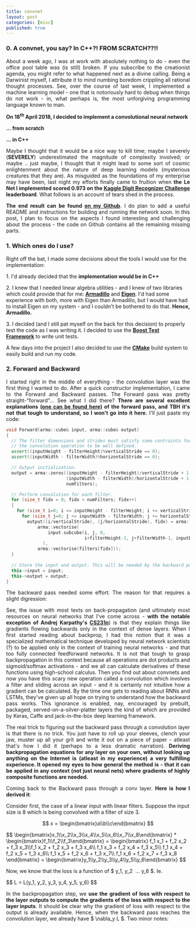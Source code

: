 ```yaml
---
title: convnet
layout: post
categories: [misc]
published: true
---
```

<h3>0. A convnet, you say? In C++?! FROM SCRATCH??!!</h3>
<p style="text-align: justify;">About a week ago, I was at work with absolutely nothing to do - even the office pool table was (is still) broken. If you subscribe to the creationist agenda, you might refer to what happened next as a divine calling. Being a Darwinist myself, I attribute it to mind numbing boredom crippling all rational thought processes. See, over the course of last week, I implemented a machine learning model - one that is notoriously hard to debug when things do not work - in, what perhaps is, the most unforgiving programming language known to man.</p>
<p style="text-align: justify;"><strong>On 18<sup>th</sup> April 2018, I decided to implement a convolutional neural network</strong></p>
<p style="text-align: justify;"><strong>... from scratch</strong></p>
<p style="text-align: justify;"><strong>... in C++</strong></p>
<p style="text-align: justify;">Maybe I thought that it would be a nice way to kill time; maybe I severely (<strong>SEVERELY</strong>) underestimated the magnitude of complexity involved; or maybe .. just maybe, I thought that it might lead to some sort of cosmic enlightenment about the nature of deep learning models (mysterious creatures that they are). As misguided as the foundations of my enterprise may have been, last night my efforts finally came to fruition when <strong>the</strong> <strong>Le Net I implemented scored 0.973 on the <a href="https://www.kaggle.com/c/digit-recognizer">Kaggle Digit Recognizer Challenge</a> leaderboard</strong>. What follows is an account of tears shed in the process.</p>
<p style="text-align: justify;"><strong>The end result can be found <a href="https://github.com/PlantsAndBuildings/cpp-cnn">on my Github</a></strong>. I do plan to add a useful README and instructions for building and running the network soon. In this post, I plan to focus on the aspects I found interesting and challenging about the process - the code on Github contains all the remaining missing parts.</p>
<h3 style="text-align: justify;">1. Which ones do I use?</h3>
<p>Right off the bat, I made some decisions about the tools I would use for the implementation:</p>
<p>1. I'd already decided that the <strong>implementation would be in C++</strong></p>
<p>2. I knew that I needed linear algebra utilities - and I knew of two libraries which could provide that for me: <strong><a href="http://arma.sourceforge.net/">Armadillo</a></strong> and <strong><a href="http://eigen.tuxfamily.org">Eigen</a></strong>. I'd had some experience with both, more with Eigen than Armadillo, but I would have had to install Eigen on my system - and I couldn't be bothered to do that. <strong>Hence, Armadillo.</strong></p>
<p>3. I decided (and I still pat myself on the back for this decision) to properly test the code as I was writing it. I decided to use the <strong><a href="https://www.boost.org/doc/libs/1_53_0/libs/test/doc/html/utf.html">Boost Test Framework</a></strong> to write unit tests.</p>
<p>A few days into the project I also decided to use the <strong><a href="https://cmake.org/">CMake</a></strong> build system to easily build and run my code.</p>
<h3 style="text-align: justify;">2. Forward and Backward</h3>
<p style="text-align: justify;">I started right in the middle of everything - the convolution layer was the first thing I wanted to do. After a quick constructor implementation, I came to the Forward and Backward passes. The Forward pass was pretty straight-"forward"... See what I did there? <strong>There are several excellent explanations <a href="https://www.youtube.com/watch?v=bNb2fEVKeEo&amp;t=0s&amp;list=PL3FW7Lu3i5JvHM8ljYj-zLfQRF3EO8sYv&amp;index=5">(one can be found here)</a> of the forward pass, and TBH it's not that tough to understand, so I won't go into it here.</strong> I'll just paste my code:</p>

``` c++
void Forward(arma::cube& input, arma::cube& output)
{
  // The filter dimensions and strides must satisfy some contraints for
  // the convolution operation to be well defined.
  assert((inputHeight - filterHeight)%verticalStride == 0);
  assert((inputWidth - filterWidth)%horizontalStride == 0);

  // Output initialization.
  output = arma::zeros((inputHeight - filterHeight)/verticalStride + 1,
                       (inputWidth - filterWidth)/horizontalStride + 1,
                       numFilters);

  // Perform convolution for each filter.
  for (size_t fidx = 0; fidx < numFilters; fidx++)
  {
    for (size_t i=0; i <= inputHeight - filterHeight; i += verticalStride)
      for (size_t j=0; j <= inputWidth - filterWidth; j += horizontalStride)
        output((i/verticalStride), (j/horizontalStride), fidx) = arma::dot(
            arma::vectorise(
                input.subcube(i, j, 0,
                              i+filterHeight-1, j+filterWidth-1, inputDepth-1)
              ),
            arma::vectorise(filters[fidx]));
  }
  
  // Store the input and output. This will be needed by the backward pass.
  this->input = input;
  this->output = output;
}
```
<p style="text-align: justify;">The backward pass needed some effort. The reason for that requires a slight digression:</p>
<p style="text-align: justify;">See, the issue with most texts on back-propagation (and ultimately most resources on neural networks that I've come across - <strong>with the notable exception of Andrej Karpathy's <a href="http://cs231n.stanford.edu/">CS231n</a></strong>) is that they explain things like gradients flowing backwards only in the context of dense layers. When I first started reading about backprop, I had this notion that it was a specialized mathematical technique developed by neural network scientists (?) to be applied only in the context of training neural networks - and that too fully connected feedforward networks. It is not that tough to grasp backpropagation in this context because all operations are dot products and sigmoid/softmax activations - and we all can calculate derivatives of these functions using high-school calculus. Then you find out about convnets and now you have this scary new operation called a convolution which involves a filter and sliding across an input - and it is certainly not intuitive how a gradient can be calculated. By the time one gets to reading about RNNs and LSTMs, they've given up all hope on trying to understand how the backward pass works. This ignorance is enabled, nay, encouraged by prebuilt, packaged, served-on-a-silver-platter layers the kind of which are provided by Keras, Caffe and jack-in-the-box deep learning framework.</p>
<p style="text-align: justify;">The real trick to figuring out the backward pass through a convolution layer is that there is no trick. You just have to roll up your sleeves, clench your jaw, muster up all your grit and write it out on a piece of paper - atleast that's how I did it (perhaps to a less dramatic narration). <strong>Deriving backpropagation equations for any layer on your own, without looking up anything on the Internet is (atleast in my experience) a very fulfilling experience. It opened my eyes to how general the method is - that it can be applied in any context (not just neural nets) where gradients of highly composite functions are needed.</strong></p>
<p style="text-align: justify;">Coming back to the Backward pass through a conv layer. <strong>Here is how I derived it</strong>:</p>
<p>Consider first, the case of a linear input with linear filters. Suppose the input size is 8 which is being convolved with a filter of size 3.</p>

$$ x = \begin{bmatrix}a\\b\\c\end{bmatrix} $$
<p>
$$ \begin{bmatrix}x_1\\x_2\\x_3\\x_4\\x_5\\x_6\\x_7\\x_8\end{bmatrix} * \begin{bmatrix}f_1\\f_2\\f_3\end{bmatrix} = \begin{bmatrix} f_1 x_1 + f_2 x_2 + f_3 x_3\\f_1 x_2 + f_2 x_3 + f_3 x_4\\ f_1 x_3 + f_2 x_4 + f_3 x_5\\ f_1 x_4 + f_2 x_5 + f_3 x_6\\ f_1 x_5 + f_2 x_6 + f_3 x_7\\ f_1 x_6 + f_2 x_7 + f_3 x_8 \end{bmatrix} = \begin{bmatrix}y_1\\y_2\\y_3\\y_4\\y_5\\y_6\end{bmatrix} $$
</p>

<p>Now, we know that the loss is a function of $ y_1, y_2  ... y_6 $. Ie.</p>
<p>$$ L = L(y_1, y_2, y_3, y_4, y_5, y_6) $$</p>
<p style="text-align: justify;">In the backpropagation step, we <strong>use the gradient of loss with respect to the layer outputs to compute the gradients of the loss with respect to the layer inputs</strong>. It should be clear why the gradient of loss with respect to the output is already available. Hence, when the backward pass reaches the convolution layer, we already have $ \nabla_y L $. Two minor notes:</p>


<script type="text/x-mathjax-config">
MathJax.Hub.Config({
  TeX: { equationNumbers: { autoNumber: "AMS" } }
});
</script>
<script type="text/javascript" async
  src="https://cdn.mathjax.org/mathjax/latest/MathJax.js?config=TeX-MML-AM_CHTML">
</script>


